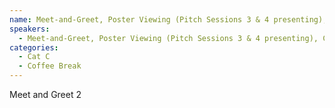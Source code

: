 ```yaml
---
name: Meet-and-Greet, Poster Viewing (Pitch Sessions 3 & 4 presenting), Coffee Break
speakers:
  - Meet-and-Greet, Poster Viewing (Pitch Sessions 3 & 4 presenting), Coffee Break
categories:
  - Cat C
  - Coffee Break
---
```


Meet and Greet 2


